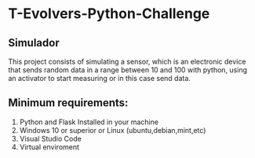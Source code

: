# T-Evolvers-Python-Challenge

## Simulador
This project consists of simulating a sensor, which is an electronic device that sends random data in a range between 10 and 100 with 
python, using an activator to start measuring or in this case send data.
##

## Minimum requirements:
1. Python and Flask Installed in your machine
2. Windows 10 or superior or Linux (ubuntu,debian,mint,etc)
3. Visual Studio Code
4. Virtual enviroment

